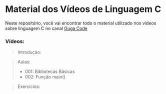# Material dos Vídeos de Linguagem C

Neste repositório, você vai encontrar todo o material utilizado nos vídeos sobre linguagem C no canal [Guga Code]((https://www.youtube.com/@guga_code))

### Vídeos:

> Introdução:

> Aulas:
> - 001: Bibliotecas Básicas
> - 002: Função main()

> Exercícios:

